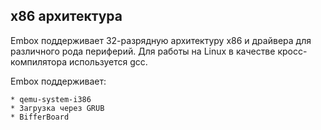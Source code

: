 ## x86 архитектура

Embox поддерживает 32-разрядную архитектуру x86 и драйвера для различного рода периферий. Для работы на Linux в качестве кросс-компилятора используется gcc.

Embox поддерживает:

    * qemu-system-i386
    * Загрузка через GRUB
    * BifferBoard
